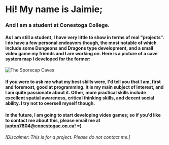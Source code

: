 # Hi! My name is Jaimie;

### And I am a student at Conestoga College. 

#### As I am still a student, I have very little to show in terms of real "projects". I do have a few personal endeavors though, the most notable of which include some Dungeons and Dragons type development, and a small video game my friends and I are working on. Here is a picture of a cave system map I developed for the former: 
![The Sporecap Caves](https://cdn.discordapp.com/attachments/937888518498312195/953749514458640385/20220316_161417.jpg)

#### If you were to ask me what my best skills were, I'd tell you that I am, first and foremost, good at programming. It is my main subject of interest, and I am quite passionate about it. Other, more practical skills include excellent spatial awareness, critical thinking skills, and decent social ability. I try not to oversell myself though.

#### In the future, I am going to start developing video games; so if you'd like to contact me about this, please email me at jupton7804@conestogac.on.ca! =)

###### *[Discaimer: This is for a project. Please do not contact me.]*
